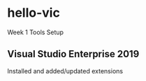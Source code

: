 # hello-vic
Week 1 Tools Setup
## Visual Studio Enterprise 2019
Installed and added/updated extensions

